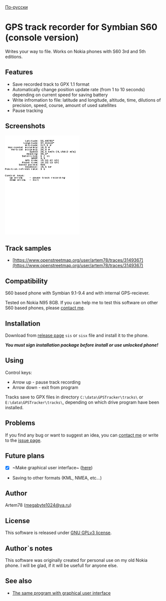 [По-русски](README-ru.md)

# GPS track recorder for Symbian S60 (console version)
Writes your way to file. Works on Nokia phones with S60 3rd and 5th editions.

## Features
* Save recorded track to GPX 1.1 format
* Automatically change position update rate (from 1 to 10 seconds) depending on current speed for saving battery
* Write infromation to file: latitude and longitude, altitude, time, dilutions of precision, speed, course, amount of used satellites
* Pause tracking

## Screenshots
<kbd>![Track is writing](images/screenshot.png)</kbd>

## Track samples
* [https://www.openstreetmap.org/user/artem78/traces/3149367](https://www.openstreetmap.org/user/artem78/traces/3149367)

## Compatibility
S60 based phone with Symbian 9.1-9.4 and with internal GPS-reciever.

Tested on Nokia N95 8GB. If you can help me to test this software on other S60 based phones, please [contact me](#author).

## Installation
Download from [release page](../../../releases) `sis` or `sisx` file and install it to the phone.

***You must sign installation package before install or use unlocked phone!***

## Using
Control keys:

* Arrow up - pause track recording
* Arrow down - exit from program

Tracks save to GPX files in directory `C:\data\GPSTracker\tracks\` or `E:\data\GPSTracker\tracks\`, depending on which drive program have been installed.

## Problems
If you find any bug or want to suggest an idea, you can [contact me](#author) or write to the [issue page](../../../issues).

## Future plans
* [x] ~Make graphical user interface~ ([here](https://github.com/artem78/s60-gps-tracker))
* Saving to other formats (KML, NMEA, etc...)

## Author
Artem78 ([megabyte1024@ya.ru](mailto:megabyte1024@ya.ru))

## License
This software is released under [GNU GPLv3 license](/LICENSE.txt).

## Author`s notes
This software was originally created for personal use on my old Nokia phone. I will be glad, if it will be usefull for anyone else.

## See also
* [The same program with graphical user interface](https://github.com/artem78/s60-gps-tracker)
